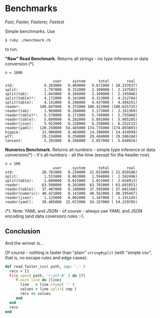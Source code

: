# Benchmarks

_Fast, Faster, Fasterer, Fastest_


Simple benchmarks.
Use

    $ ruby ./benchmark.rb

to run.



**"Raw" Read Benchmark.**  Returns all strings - no type inference or data conversion (*).


```
n = 1000

                      user     system      total        real
std:              9.203000   0.469000   9.672000 ( 10.237637)
split:            1.797000   0.312000   2.109000 (  2.147582)
split(tab):       1.843000   0.266000   2.109000 (  2.195966)
split(table)*:    4.172000   0.141000   4.313000 (  4.312704)
split(table):     4.141000   0.296000   4.437000 (  4.456251)
reader:         100.047000   0.375000 100.422000 (100.625725)
reader(tab):      1.969000   0.204000   2.173000 (  2.161369)
reader(table)*:   5.578000   0.171000   5.749000 (  5.755868)
reader(table):    5.609000   0.282000   5.891000 (  5.905285)
reader(json):     5.922000   0.328000   6.250000 (  6.252215)
reader(yaml):   120.250000  54.485000 174.735000 (174.893803)
hippie:          13.906000   0.484000  14.390000 ( 14.434999)
wtf:             29.234000   0.250000  29.484000 ( 29.506184)
lenient:          5.391000   0.266000   5.657000 (  5.648916)
```



**Numerics Benchmark.**  Returns all numbers - simple type inference or data conversion(*) - it's all numbers - all the time (except for the header row).



```
n = 100
                      user     system      total        real
std:             20.781000   0.234000  21.015000 ( 21.039186)
split:            1.531000   0.063000   1.594000 (  1.582496)
split(table):     2.000000   0.015000   2.015000 (  2.016913)
reader:          63.500000   0.203000  63.703000 ( 63.691851)
reader(table):   37.407000   0.188000  37.595000 ( 37.601160)
reader(numeric): 40.421000   0.141000  40.562000 ( 40.595467)
reader(json):     1.125000   0.062000   1.187000 (  1.191145)
reader(yaml):    38.485000  15.672000  54.157000 ( 54.229705)
```


(*): Note: YAML and JSON - of course - always use YAML and JSON encoding (and data coversion) rules :-).




## Conclusion

And the winner is...


Of course - nothing is faster than "plain" `string#split` (with "simple csv", that is, no escape rules and edge cases):


``` ruby
def read_faster_csv( path, sep: ',' )
  recs = []
  File.open( path, 'r:utf-8' ) do |f|
     f.each_line do |line|
       line   = line.chomp( '' )
       values = line.split( sep )
       recs << values
     end
  end
  recs
end
```
